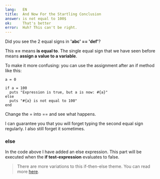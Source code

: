 ```yaml
---
lang:   EN
title:  And Now For the Startling Conclusion
answer: is not equal to 100$
ok:     That's better
error:  Huh? This can't be right.
---
```


Did you see the 2 equal signs in __'abc' == 'def'__?

This __==__ means __is equal to__.
The single equal sign that we have seen before means __assign a value to a variable__.

To make it more confusing: you can use the assignment after an if method like this:

    a = 0
    
    if a = 100
      puts "Expression is true, but a is now: #{a}"
    else
      puts "#{a} is not equal to 100"
    end

Change the = into == and see what happens.

I can guarantee you that you will forget typing the second equal sign regularly. I also
still forget it sometimes.

### else
In the code above I have added an else expression. This part will be executed when the
__if test-expression__ evaluates to false.

> There are more variations to this if-then-else theme. You can read more
> <a href="http://www.ruby-doc.org/core/syntax/control_expressions_rdoc.html" target="_blank">here</a>.
